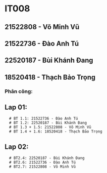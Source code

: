 # IT008
## 21522808 - Võ Minh Vũ
## 21522736 - Đào Anh Tú
## 22520187 - Bùi Khánh Đang
## 18520418 - Thạch Bảo Trọng
### Phân công:
## Lap 01: 
      # BT 1.1: 21522736 - Đào Anh Tú
      # BT 1.2: 22520187 - Bùi Khánh Đang
      # BT 1.3 + 1.5: 21522808 - Võ Minh Vũ
      # BT 1.4 + 1.6: 18520418 - Thạch Bảo Trọng
## Lap 02:
      # BT2.4: 22520187 - Bùi Khánh Đang
      # BT2.6: 21522736 - Đào Anh Tú
      # BT2.7: 21522808 - Võ Minh Vũ
